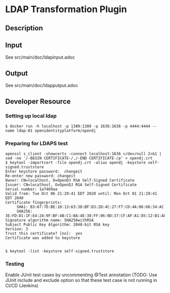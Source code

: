# LDAP Transformation Plugin

## Description


## Input

See src/main/doc/ldapinput.adoc

## Output

See src/main/doc/ldapputput.adoc


## Developer Resource

### Setting up local ldap

```console
$ docker run -h localhost -p 1389:1389 -p 1636:1636 -p 4444:4444 --name ldap-01 openidentityplatform/opendj
```

### Preparing for LDAPS test

```
openssl s_client -showcerts -connect localhost:1636 </dev/null 2>&1 | sed -ne '/-BEGIN CERTIFICATE-/,/-END CERTIFICATE-/p' > opendj.crt
$ keytool -importcert -file opendj.crt -alias opendj -keystore self-signed.truststore
Enter keystore password:  changeit
Re-enter new password: changeit
Owner: CN=localhost, O=OpenDJ RSA Self-Signed Certificate
Issuer: CN=localhost, O=OpenDJ RSA Self-Signed Certificate
Serial number: 1a7469aa
Valid from: Tue Oct 06 21:29:41 EDT 2020 until: Mon Oct 01 21:29:41 EDT 2040
Certificate fingerprints:
	 SHA1: B3:67:7D:BE:10:13:63:38:BF:D3:2D:4C:27:F7:CD:4A:86:66:34:AC
	 SHA256: 3E:FD:D1:1F:E4:24:9F:BF:4B:C1:BA:4E:38:FF:06:0D:37:CF:AF:A1:85:12:B1:A0:28:C1:62:8F:C6:10:EC:DC
Signature algorithm name: SHA256withRSA
Subject Public Key Algorithm: 2048-bit RSA key
Version: 3
Trust this certificate? [no]:  yes
Certificate was added to keystore


$ keytool -list -keystore self-signed.truststore
```


### Testing

Enable JUnit test cases by uncommenting @Test annotation (TODO: Use JUnit include and exclude option so that these test case is not running in CI/CD (Jenkins)

